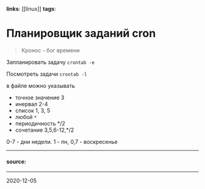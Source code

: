 **links**: [[linux]]
**tags**:

# Планировщик заданий cron
> Кронос - бог времени

Запланировать задачу
```crontab -e```

Посмотреть задачи
```crontab -l```

в файле можно указывать 
- точное значение 3
- инервал 2-4
- список 1, 3, 5
- любой `*`
- периодичность */2
- cочетание 3,5,6-12,*/2

0-7 - дни недели. 1 - пн, 0,7 - воскресенье

---
#### source: 
---
2020-12-05
